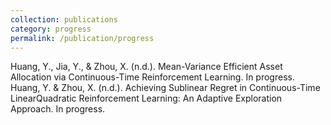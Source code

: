 ```yaml
---
collection: publications
category: progress
permalink: /publication/progress
---
```


Huang, Y., Jia, Y., & Zhou, X. (n.d.). Mean-Variance Efficient Asset Allocation via Continuous-Time Reinforcement Learning. In progress.
Huang, Y. & Zhou, X. (n.d.). Achieving Sublinear Regret in Continuous-Time LinearQuadratic Reinforcement Learning: An Adaptive Exploration Approach. In progress.

